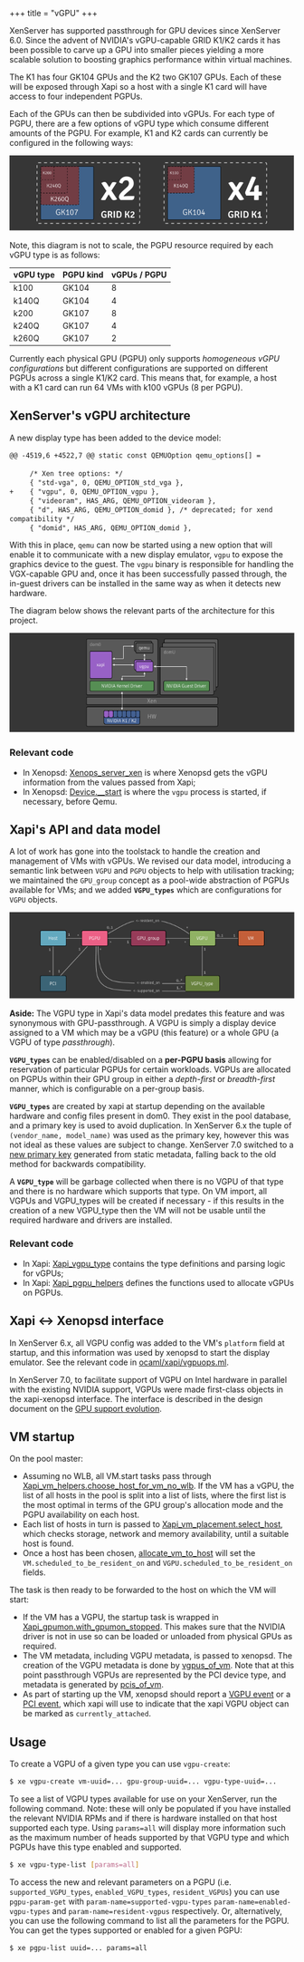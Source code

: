 +++
title = "vGPU"
+++

XenServer has supported passthrough for GPU devices since XenServer 6.0. Since
the advent of NVIDIA's vGPU-capable GRID K1/K2 cards it has been possible to
carve up a GPU into smaller pieces yielding a more scalable solution to
boosting graphics performance within virtual machines.

The K1 has four GK104 GPUs and the K2 two GK107 GPUs. Each of these will be exposed through Xapi so a host with a single K1 card will have access to four independent PGPUs.

Each of the GPUs can then be subdivided into vGPUs. For each type of PGPU,
there are a few options of vGPU type which consume different amounts of the
PGPU. For example, K1 and K2 cards can currently be configured in the following
ways:

![Possible VGX configurations](vgx-configs.png)

Note, this diagram is not to scale, the PGPU resource required by each
vGPU type is as follows:

| vGPU type | PGPU kind | vGPUs / PGPU |
| --------- | --------- | ------------ |
| k100      | GK104     | 8            |
| k140Q     | GK104     | 4            |
| k200      | GK107     | 8            |
| k240Q     | GK107     | 4            |
| k260Q     | GK107     | 2            |

Currently each physical GPU (PGPU) only supports *homogeneous vGPU
configurations* but different configurations are supported on different PGPUs
across a single K1/K2 card. This means that, for example, a host with a K1 card
can run 64 VMs with k100 vGPUs (8 per PGPU).

## XenServer's vGPU architecture
A new display type has been added to the device model:

```udiff
@@ -4519,6 +4522,7 @@ static const QEMUOption qemu_options[] =

     /* Xen tree options: */
     { "std-vga", 0, QEMU_OPTION_std_vga },
+    { "vgpu", 0, QEMU_OPTION_vgpu },
     { "videoram", HAS_ARG, QEMU_OPTION_videoram },
     { "d", HAS_ARG, QEMU_OPTION_domid }, /* deprecated; for xend compatibility */
     { "domid", HAS_ARG, QEMU_OPTION_domid },
```

With this in place, `qemu` can now be started using a new option that will
enable it to communicate with a new display emulator, `vgpu` to expose the
graphics device to the guest. The `vgpu` binary is responsible for handling the
VGX-capable GPU and, once it has been successfully passed through, the in-guest
drivers can be installed in the same way as when it detects new hardware.

The diagram below shows the relevant parts of the architecture for this
project.

![XenServer's vGPU architecture](vgpu-arch.png)

### Relevant code
* In Xenopsd: [Xenops_server_xen][1] is where
Xenopsd gets the vGPU information from the values passed from Xapi;
* In Xenopsd: [Device.__start][2] is where the `vgpu` process is started, if
necessary, before Qemu.

## Xapi's API and data model

A lot of work has gone into the toolstack to handle the creation and management
of VMs with vGPUs. We revised our data model, introducing a semantic link
between `VGPU` and `PGPU` objects to help with utilisation tracking; we
maintained the `GPU_group` concept as a pool-wide abstraction of PGPUs
available for VMs; and we added **`VGPU_types`** which are configurations for
`VGPU` objects.

![Xapi's vGPU datamodel](vgpu-datamodel.png)

**Aside:** The VGPU type in Xapi's data model predates this feature and was
synonymous with GPU-passthrough. A VGPU is simply a display device assigned to
a VM which may be a vGPU (this feature) or a whole GPU (a VGPU of type
_passthrough_).

**`VGPU_types`** can be enabled/disabled on a **per-PGPU basis** allowing for
reservation of particular PGPUs for certain workloads. VGPUs are allocated on
PGPUs within their GPU group in either a _depth-first_ or _breadth-first_
manner, which is configurable on a per-group basis.

**`VGPU_types`** are created by xapi at startup depending on the available
hardware and config files present in dom0. They exist in the pool database, and
a primary key is used to avoid duplication. In XenServer 6.x the tuple of
`(vendor_name, model_name)` was used as the primary key, however this was not
ideal as these values are subject to change. XenServer 7.0 switched to a
[new primary key](../../../design/vgpu-type-identifiers)
generated from static metadata, falling back to the old method for backwards
compatibility.

A **`VGPU_type`** will be garbage collected when there is no VGPU of that type
and there is no hardware which supports that type. On VM import, all VGPUs and
VGPU_types will be created if necessary - if this results in the creation of a
new VGPU_type then the VM will not be usable until the required hardware and
drivers are installed.

### Relevant code
* In Xapi: [Xapi_vgpu_type][3] contains the type definitions and parsing logic
for vGPUs;
* In Xapi: [Xapi_pgpu_helpers][4] defines the functions used to allocate vGPUs
on PGPUs.

## Xapi <-> Xenopsd interface

In XenServer 6.x, all VGPU config was added to the VM's `platform` field at
startup, and this information was used by xenopsd to start the display emulator.
See the relevant code in [ocaml/xapi/vgpuops.ml][5].

In XenServer 7.0, to facilitate support of VGPU on Intel hardware in parallel
with the existing NVIDIA support, VGPUs were made first-class objects in the
xapi-xenopsd interface. The interface is described in the design document on
the [GPU support evolution](../../../design/gpu-support-evolution).

## VM startup

On the pool master:

* Assuming no WLB, all VM.start tasks pass through
  [Xapi_vm_helpers.choose_host_for_vm_no_wlb][6]. If the VM has a vGPU, the list
  of all hosts in the pool is split into a list of lists, where the first list
  is the most optimal in terms of the GPU group's allocation mode and the PGPU
  availability on each host.
* Each list of hosts in turn is passed to [Xapi_vm_placement.select_host][7],
  which checks storage, network and memory availability, until a suitable host
  is found.
* Once a host has been chosen, [allocate_vm_to_host][8] will set the
  `VM.scheduled_to_be_resident_on` and `VGPU.scheduled_to_be_resident_on`
  fields.

The task is then ready to be forwarded to the host on which the VM will start:

* If the VM has a VGPU, the startup task is wrapped in
  [Xapi_gpumon.with_gpumon_stopped][9]. This makes sure that the NVIDIA driver
  is not in use so can be loaded or unloaded from physical GPUs as required.
* The VM metadata, including VGPU metadata, is passed to xenopsd. The creation
  of the VGPU metadata is done by [vgpus_of_vm][10]. Note that at this point
  passthrough VGPUs are represented by the PCI device type, and metadata is
  generated by [pcis_of_vm][11].
* As part of starting up the VM, xenopsd should report a [VGPU event][12] or a
  [PCI event][13], which xapi will use to indicate that the xapi VGPU object can
  be marked as `currently_attached`.

## Usage

To create a VGPU of a given type you can use `vgpu-create`:

```bash
$ xe vgpu-create vm-uuid=... gpu-group-uuid=... vgpu-type-uuid=...
```

To see a list of VGPU types available for use on your XenServer, run the
following command. Note: these will only be populated if you have installed the
relevant NVIDIA RPMs and if there is hardware installed on that host supported
each type. Using `params=all` will display more information such as the maximum
number of heads supported by that VGPU type and which PGPUs have this type
enabled and supported.

```bash
$ xe vgpu-type-list [params=all]
```

To access the new and relevant parameters on a PGPU (i.e.
`supported_VGPU_types`, `enabled_VGPU_types`, `resident_VGPUs`) you can use
`pgpu-param-get` with `param-name=supported-vgpu-types`
`param-name=enabled-vgpu-types` and `param-name=resident-vgpus` respectively.
Or, alternatively, you can use the following command to list all the parameters
for the PGPU.  You can get the types supported or enabled for a given PGPU:

```bash
$ xe pgpu-list uuid=... params=all
```

[1]:  https://github.com/xapi-project/xenopsd/blob/8d06778db2/xc/xenops_server_xen.ml#L1107-L1113
[2]:  https://github.com/xapi-project/xenopsd/blob/8d06778db2/xc/device.ml#L1696-L1708
[3]:  https://github.com/xapi-project/xen-api/blob/8a71a4aaaa/ocaml/xapi/xapi_vgpu_type.ml
[4]:  https://github.com/xapi-project/xen-api/blob/8a71a4aaaa/ocaml/xapi/xapi_pgpu_helpers.mli
[5]:  https://github.com/xenserver/xen-api/blob/50bce20546/ocaml/xapi/vgpuops.ml#L149-L165
[6]:  https://github.com/xapi-project/xen-api/blob/8a71a4aaaa/ocaml/xapi/xapi_vm_helpers.ml#L618-L651
[7]:  https://github.com/xapi-project/xen-api/blob/8a71a4aaaa/ocaml/xapi/xapi_vm_placement.ml#L81-L97
[8]:  https://github.com/xapi-project/xen-api/blob/8a71a4aaaa/ocaml/xapi/message_forwarding.ml#L811-L828
[9]:  https://github.com/xapi-project/xen-api/blob/8a71a4aaaa/ocaml/xapi/xapi_vm.ml#L214-L220
[10]: https://github.com/xapi-project/xen-api/blob/8a71a4aaaa/ocaml/xapi/xapi_xenops.ml#L698-L733
[11]: https://github.com/xapi-project/xen-api/blob/8a71a4aaaa/ocaml/xapi/xapi_xenops.ml#L598-618
[12]: https://github.com/xapi-project/xen-api/blob/8a71a4aaaa/ocaml/xapi/xapi_xenops.ml#L1841-L1854
[13]: https://github.com/xapi-project/xen-api/blob/8a71a4aaaa/ocaml/xapi/xapi_xenops.ml#L1777-L1801
